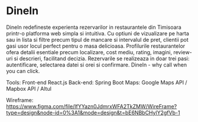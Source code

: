 # DineIn

DineIn redefineste experienta rezervarilor in restaurantele din Timisoara printr-o platforma web simpla si intuitiva. Cu optiuni de vizualizare pe harta sau in lista si filtre precum tipul de mancare si intervalul de pret, clientii pot gasi usor locul perfect pentru o masa delicioasa. Profilurile restaurantelor ofera detalii esentiale precum localizare, cost mediu, rating, imagini, review-uri si descrieri, facilitand decizia. Rezervarile se realizeaza in doar trei pasi: autentificare, selectarea datei si orei si confirmare. DineIn - why call when you can click.

Tools:
Front-end React.js
Back-end: Spring Boot
Maps:  Google Maps API / Mapbox API / Altul


Wireframe: https://www.figma.com/file/IfYYazn0JdmrxWFA2TkZMW/WireFrame?type=design&node-id=0%3A1&mode=design&t=bE6NBbCHylY2gfVb-1
